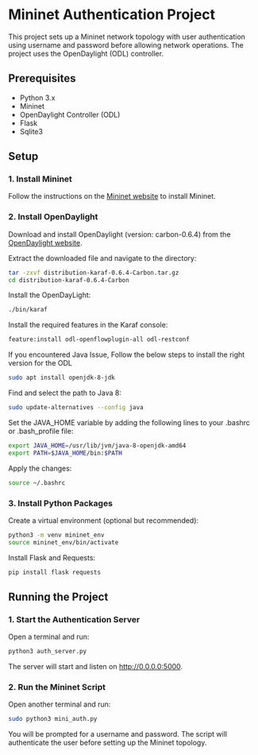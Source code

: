 # Mininet Authentication Project

This project sets up a Mininet network topology with user authentication using username and password before allowing network operations. The project uses the OpenDaylight (ODL) controller.

## Prerequisites

- Python 3.x
- Mininet
- OpenDaylight Controller (ODL)
- Flask
- Sqlite3

## Setup

### 1. Install Mininet

Follow the instructions on the [Mininet website](http://mininet.org/download/) to install Mininet.

### 2. Install OpenDaylight

Download and install OpenDaylight (version: carbon-0.6.4) from the [OpenDaylight website](https://nexus.opendaylight.org/content/repositories/public/org/opendaylight/integration/distribution-karaf/0.6.4-Carbon/distribution-karaf-0.6.4-Carbon.tar.gz).

Extract the downloaded file and navigate to the directory:

```bash
tar -zxvf distribution-karaf-0.6.4-Carbon.tar.gz
cd distribution-karaf-0.6.4-Carbon
```
Install the OpenDayLight:
```bash
./bin/karaf
```

Install the required features in the Karaf console:
```bash
feature:install odl-openflowplugin-all odl-restconf
```

If you encountered Java Issue, Follow the below steps to install the right version for the ODL
```bash
sudo apt install openjdk-8-jdk
```

Find and select the path to Java 8:
```bash
sudo update-alternatives --config java
```

Set the JAVA_HOME variable by adding the following lines to your .bashrc or .bash_profile file:
```bash
export JAVA_HOME=/usr/lib/jvm/java-8-openjdk-amd64
export PATH=$JAVA_HOME/bin:$PATH
```

Apply the changes:
```bash
source ~/.bashrc
```

### 3. Install Python Packages
Create a virtual environment (optional but recommended):

```bash
python3 -m venv mininet_env
source mininet_env/bin/activate
```

Install Flask and Requests:
```bash
pip install flask requests
```

## Running the Project
### 1. Start the Authentication Server
Open a terminal and run:

```bash
python3 auth_server.py
```
The server will start and listen on http://0.0.0.0:5000.

### 2. Run the Mininet Script
Open another terminal and run:

```bash
sudo python3 mini_auth.py
```
You will be prompted for a username and password. The script will authenticate the user before setting up the Mininet topology.
